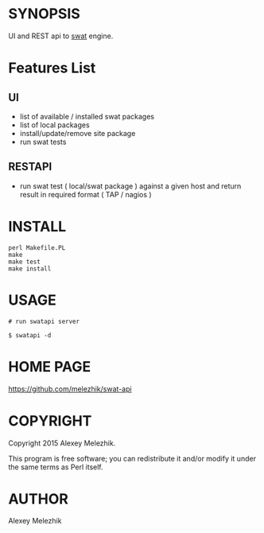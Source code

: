 # SYNOPSIS

UI and REST api to [swat](https://github.com/melezhik/swat) engine.

# Features List

## UI

- list of available / installed swat packages
- list of local packages
- install/update/remove site package
- run swat tests

## RESTAPI

- run swat test ( local/swat package ) against a given host and return result in required format ( TAP / nagios )

# INSTALL

    perl Makefile.PL
    make
    make test
    make install

# USAGE

    # run swatapi server

    $ swatapi -d

# HOME PAGE

https://github.com/melezhik/swat-api

# COPYRIGHT

Copyright 2015 Alexey Melezhik.

This program is free software; you can redistribute it and/or modify it under the same terms as Perl itself.

# AUTHOR

Alexey Melezhik
